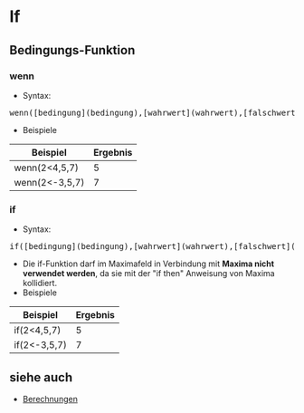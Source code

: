 # If
## Bedingungs-Funktion
### wenn
* Syntax:
<pre>
wenn([bedingung](bedingung),[wahrwert](wahrwert),[falschwert](falschwert))
</pre>
* Beispiele
<div  class="wikitable" style="text-align: left; width: 100%;"  >

| Beispiel          | Ergebnis |
|-------------------|----------|
| wenn(2&lt;4,5,7)  | 5        |
| wenn(2&lt;-3,5,7) | 7        |
</div>

### if
* Syntax:
<pre>
if([bedingung](bedingung),[wahrwert](wahrwert),[falschwert](falschwert))
</pre>
* Die if-Funktion darf im Maximafeld in Verbindung mit **Maxima nicht verwendet werden**, da sie mit der "if then" Anweisung von Maxima kollidiert. 
* Beispiele
<div  class="wikitable" style="text-align: left; width: 100%;"  >

| Beispiel        | Ergebnis |
|-----------------|----------|
| if(2&lt;4,5,7)  | 5        |
| if(2&lt;-3,5,7) | 7        |
</div>

## siehe auch
* [Berechnungen](../Berechnungen/index.md)


